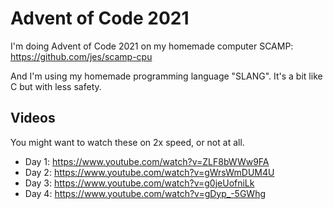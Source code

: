 # Advent of Code 2021

I'm doing Advent of Code 2021 on my homemade computer SCAMP: https://github.com/jes/scamp-cpu

And I'm using my homemade programming language "SLANG". It's a bit like C but with less safety.

## Videos

You might want to watch these on 2x speed, or not at all.

 * Day 1: https://www.youtube.com/watch?v=ZLF8bWWw9FA
 * Day 2: https://www.youtube.com/watch?v=gWrsWmDUM4U
 * Day 3: https://www.youtube.com/watch?v=g0jeUofniLk
 * Day 4: https://www.youtube.com/watch?v=gDyp_-5GWhg
